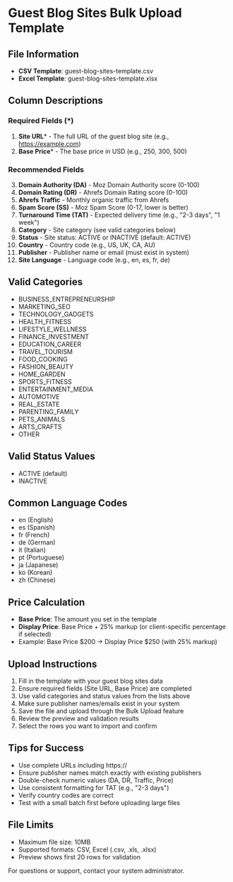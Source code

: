 # Guest Blog Sites Bulk Upload Template

## File Information
- **CSV Template**: guest-blog-sites-template.csv
- **Excel Template**: guest-blog-sites-template.xlsx

## Column Descriptions

### Required Fields (*)
1. **Site URL*** - The full URL of the guest blog site (e.g., https://example.com)
2. **Base Price*** - The base price in USD (e.g., 250, 300, 500)

### Recommended Fields
3. **Domain Authority (DA)** - Moz Domain Authority score (0-100)
4. **Domain Rating (DR)** - Ahrefs Domain Rating score (0-100)
5. **Ahrefs Traffic** - Monthly organic traffic from Ahrefs
6. **Spam Score (SS)** - Moz Spam Score (0-17, lower is better)
7. **Turnaround Time (TAT)** - Expected delivery time (e.g., "2-3 days", "1 week")
8. **Category** - Site category (see valid categories below)
9. **Status** - Site status: ACTIVE or INACTIVE (default: ACTIVE)
10. **Country** - Country code (e.g., US, UK, CA, AU)
11. **Publisher** - Publisher name or email (must exist in system)
12. **Site Language** - Language code (e.g., en, es, fr, de)

## Valid Categories
- BUSINESS_ENTREPRENEURSHIP
- MARKETING_SEO
- TECHNOLOGY_GADGETS
- HEALTH_FITNESS
- LIFESTYLE_WELLNESS
- FINANCE_INVESTMENT
- EDUCATION_CAREER
- TRAVEL_TOURISM
- FOOD_COOKING
- FASHION_BEAUTY
- HOME_GARDEN
- SPORTS_FITNESS
- ENTERTAINMENT_MEDIA
- AUTOMOTIVE
- REAL_ESTATE
- PARENTING_FAMILY
- PETS_ANIMALS
- ARTS_CRAFTS
- OTHER

## Valid Status Values
- ACTIVE (default)
- INACTIVE

## Common Language Codes
- en (English)
- es (Spanish)
- fr (French)
- de (German)
- it (Italian)
- pt (Portuguese)
- ja (Japanese)
- ko (Korean)
- zh (Chinese)

## Price Calculation
- **Base Price**: The amount you set in the template
- **Display Price**: Base Price + 25% markup (or client-specific percentage if selected)
- Example: Base Price $200 → Display Price $250 (with 25% markup)

## Upload Instructions
1. Fill in the template with your guest blog sites data
2. Ensure required fields (Site URL, Base Price) are completed
3. Use valid categories and status values from the lists above
4. Make sure publisher names/emails exist in your system
5. Save the file and upload through the Bulk Upload feature
6. Review the preview and validation results
7. Select the rows you want to import and confirm

## Tips for Success
- Use complete URLs including https://
- Ensure publisher names match exactly with existing publishers
- Double-check numeric values (DA, DR, Traffic, Price)
- Use consistent formatting for TAT (e.g., "2-3 days")
- Verify country codes are correct
- Test with a small batch first before uploading large files

## File Limits
- Maximum file size: 10MB
- Supported formats: CSV, Excel (.csv, .xls, .xlsx)
- Preview shows first 20 rows for validation

For questions or support, contact your system administrator.
